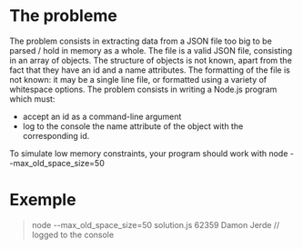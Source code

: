 ﻿# The probleme
The problem consists in extracting data from a JSON file too big to be parsed / hold in memory as a whole.
The file is a valid JSON file, consisting in an array of objects. The structure of objects is not known, apart from the fact that they have an id and a name attributes.
The formatting of the file is not known: it may be a single line file, or formatted using a variety of whitespace options.
The problem consists in writing a Node.js program which must:

- accept an id as a command-line argument
- log to the console the name attribute of the object with the corresponding id.

To simulate low memory constraints, your program should work with node --max_old_space_size=50

# Exemple
> node --max_old_space_size=50 solution.js 62359 
> Damon Jerde // logged to the console


